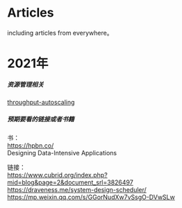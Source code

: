# Articles  
  
including articles from everywhere。

# 2021年

##### 资源管理相关

[throughput-autoscaling]


##### 预期要看的链接或者书籍
书：  
https://hpbn.co/      
Designing Data-Intensive Applications  

链接：  
https://www.cubrid.org/index.php?mid=blog&page=2&document_srl=3826497  
https://draveness.me/system-design-scheduler/  
https://mp.weixin.qq.com/s/GGorNudXw7vSsgO-DVwSLw    


[throughput-autoscaling]: <https://engineering.fb.com/2020/09/14/networking-traffic/throughput-autoscaling/>